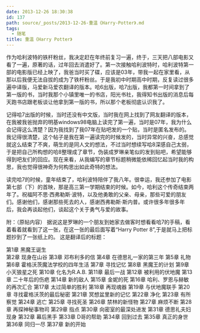 ```yaml
---
date: 2013-12-26 18:30:38
id: 137
path: source/_posts/2013-12-26-重温《Harry-Potter》.md
tags:
  - 随笔
title: 重温《Harry Potter》
---
```


作为哈利波特的铁杆粉丝，我决定赶在年终前复习一遍，终于，三天把八部电影又看了一遍，原著的话，过年回去消遣好了。第一次接触哈利波特时，哈利波特第一部的电影版已经上映了，我爸当时买了碟，应该是03年，带我一起在家里看，从那以后我便无法自拔的成为了铁杆粉丝。于是我初中时期高中时期，反复读过很多遍中译版，马爱新马爱农翻译的版本。哈6出版，哈7出版，我都第一时间拿到了第一版的书，当时我那个小镇里唯一的书店，阳光书社，我得知书出版的消息后每天跑书店跟老板谈让他拿到第一版的书，所以那个老板彻底认识我了。

记得哈7出版的时候，当时还没有中文版，当时我在网上找到了网友翻译的版本，在我被我爸抛弃的明基windows98电脑上读完了第一遍，当时是07年，我为什么会记得这么清楚？因为我找到了我07年在贴吧发的一个贴，当时是匿名发布的。我记得很清楚，这个帖子是我在第一遍读完的时候发的，当时异常的兴奋，总感觉就这么结束了不爽，萌生的是同人文的想法，不过当时想续写哈8深感自己太弱，于是把自己所构想的哈8整理成了章节，伪装成罗琳亲笔似的发到贴吧，希望能够得到吧友们的回应。现在来看，从我编写的章节标题稍微能依稀回忆起当时我的构思，我也觉得很神奇为何构思出如此奇特的想法。

读完哈7的时候，童年结束了，哈利波特陪伴了我八年。很幸运，我还参加了电影第七部（下）的首映，那是高三第一学期结束的时候。如今，哈利这个传奇结束两年了。祝福阿不思·西弗勒斯·波特，以及他勇敢的父亲、母亲，那些可爱的朋友们。感谢他们，感谢那些死去的人，感谢西弗勒斯·斯内普。或许很多年很多年后，我会再谈起他们，谈起这个关于勇气与爱的故事。


附：（原帖内容）
据说这是罗琳的一个朋友到她家去做客时想看看哈7的手稿，看着看着就看到了这一张，在这一张的最后面写着“Harry Potter 8”,于是就马上把标题抄到了一张纸上的。 
这是翻译后的标题： 

第1章   黑魔王诞生  
第2章   现身在山谷 
第3章   邓布利多的信 
第4章   在德思礼一家的第三年 
第5章   礼物 
第6章   霍格沃茨魔法学校的四年生活 
第7章   寻找记忆 
第8章   黑魔王的计划 
第9章   小天狼星之死 
第10章  化名为R.A.B. 
第11章  最后一战 
第12章  被利用的伏地魔 
第13章  二十年后的伤疤 
第14章  新的敌人 
第15章  金妮的死 
第16章  哈利、罗恩与赫敏的再次汇合 
第17章  太过简单的胜利 
第18章  再现魂器 
第19章  与伏地魔联手 
第20章  寻找霍格沃茨的最后秘密 
第21章  冥想盆里新的记忆 
第22章  净化 
第23章  有所察觉 
第24章  逃亡 
第25章  寻找死圣 
第26章  禁林的新怪物 
第27章  麻烦不断 
第28章  再探神秘事物司 
第29章  指点 
第30章  向密室的最深处进发 
第31章  德思礼夫妇现身 
第32章  幕后黑手 
第33章  D哥的帮助 
第34章  回到过去 
第35章  真正的身世 
第36章  同归一尽 
第37章  新的开始 
